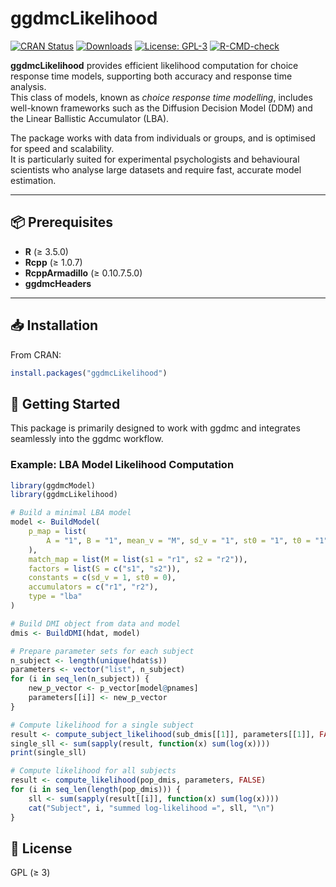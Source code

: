 # ggdmcLikelihood

<!-- Badges -->
[![CRAN Status](https://www.r-pkg.org/badges/version/ggdmcLikelihood)](https://cran.r-project.org/package=ggdmcLikelihood)
[![Downloads](https://cranlogs.r-pkg.org/badges/ggdmcLikelihood)](https://cran.r-project.org/package=ggdmcLikelihood)
[![License: GPL-3](https://img.shields.io/badge/license-GPL--3-blue.svg)](https://www.gnu.org/licenses/gpl-3.0)
[![R-CMD-check](https://github.com/yxlin/ggdmcLikelihood/actions/workflows/R-CMD-check.yaml/badge.svg)](https://github.com/yxlin/ggdmcLikelihood/actions/workflows/R-CMD-check.yaml)


**ggdmcLikelihood** provides efficient likelihood computation for choice response time models, supporting both accuracy and response time analysis.  
This class of models, known as *choice response time modelling*, includes well-known frameworks such as the Diffusion Decision Model (DDM) and the Linear Ballistic Accumulator (LBA).  

The package works with data from individuals or groups, and is optimised for speed and scalability.  
It is particularly suited for experimental psychologists and behavioural scientists who analyse large datasets and require fast, accurate model estimation.

---

## 📦 Prerequisites
- **R** (≥ 3.5.0)  
- **Rcpp** (≥ 1.0.7)  
- **RcppArmadillo** (≥ 0.10.7.5.0)  
- **ggdmcHeaders**

---

## 📥 Installation

From CRAN:
```r
install.packages("ggdmcLikelihood")
```

## 🚀 Getting Started
This package is primarily designed to work with ggdmc and integrates seamlessly into the ggdmc workflow.

### Example: LBA Model Likelihood Computation
```r
library(ggdmcModel)
library(ggdmcLikelihood)

# Build a minimal LBA model
model <- BuildModel(
    p_map = list(
        A = "1", B = "1", mean_v = "M", sd_v = "1", st0 = "1", t0 = "1"
    ),
    match_map = list(M = list(s1 = "r1", s2 = "r2")),
    factors = list(S = c("s1", "s2")),
    constants = c(sd_v = 1, st0 = 0),
    accumulators = c("r1", "r2"),
    type = "lba"
)

# Build DMI object from data and model
dmis <- BuildDMI(hdat, model)

# Prepare parameter sets for each subject
n_subject <- length(unique(hdat$s))
parameters <- vector("list", n_subject)
for (i in seq_len(n_subject)) {
    new_p_vector <- p_vector[model@pnames]
    parameters[[i]] <- new_p_vector
}

# Compute likelihood for a single subject
result <- compute_subject_likelihood(sub_dmis[[1]], parameters[[1]], FALSE)
single_sll <- sum(sapply(result, function(x) sum(log(x))))
print(single_sll)

# Compute likelihood for all subjects
result <- compute_likelihood(pop_dmis, parameters, FALSE)
for (i in seq_len(length(pop_dmis))) {
    sll <- sum(sapply(result[[i]], function(x) sum(log(x))))
    cat("Subject", i, "summed log-likelihood =", sll, "\n")
}
```

## 📄 License
GPL (≥ 3)

